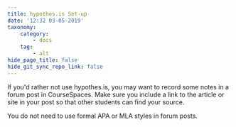 ```yaml
---
title: hypothes.is Set-up
date: '12:32 03-05-2019'
taxonomy:
    category:
        - docs
    tag:
        - alt
hide_page_title: false
hide_git_sync_repo_link: false
---
```


If you'd rather not use hypothes.is, you may want to record some notes in a forum post in CourseSpaces. Make sure you include a link to the article or site in your post so that other students can find your source.

You do not need to use formal APA or MLA styles in forum posts.
